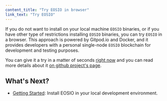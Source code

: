 ```yaml
---
content_title: "Try EOSIO in browser"
link_text: "Try EOSIO"
---
```


If you do not want to install on your local machine `EOSIO` binaries, or if you have other type of restrictions installing `EOSIO` binaries, you can try `EOSIO` in a browser. This approach is powered by Gitpod.io and Docker, and it provides developers with a personal single-node `EOSIO` blockchain for development and testing purposes.

You can give it a try in a matter of seconds [right now](https://gitpod.io/#https://github.com/EOSIO/eosio-web-ide) and you can read more details about it [on github project's page](https://github.com/EOSIO/eosio-web-ide).

## What's Next?
- [Getting Started](./02_development-environment/02_introduction.md): Install EOSIO in your local development environment.
